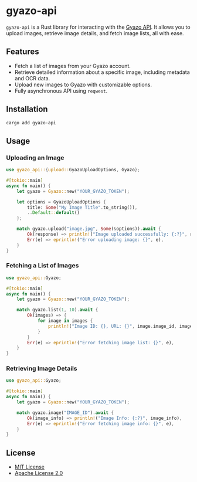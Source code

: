 # gyazo-api

`gyazo-api` is a Rust library for interacting with the [Gyazo API](https://gyazo.com/api/docs).
It allows you to upload images, retrieve image details, and fetch image lists, all with ease.

## Features

- Fetch a list of images from your Gyazo account.
- Retrieve detailed information about a specific image, including metadata and OCR data.
- Upload new images to Gyazo with customizable options.
- Fully asynchronous API using `reqwest`.

## Installation

```bash
cargo add gyazo-api
```

## Usage

### **Uploading an Image**

```rust
use gyazo_api::{upload::GyazoUploadOptions, Gyazo};

#[tokio::main]
async fn main() {
    let gyazo = Gyazo::new("YOUR_GYAZO_TOKEN");

    let options = GyazoUploadOptions {
        title: Some("My Image Title".to_string()),
        ..Default::default()
    };

    match gyazo.upload("image.jpg", Some(&options)).await {
        Ok(response) => println!("Image uploaded successfully: {:?}", response),
        Err(e) => eprintln!("Error uploading image: {}", e),
    }
}
```

### **Fetching a List of Images**

```rust
use gyazo_api::Gyazo;

#[tokio::main]
async fn main() {
    let gyazo = Gyazo::new("YOUR_GYAZO_TOKEN");

    match gyazo.list(1, 10).await {
        Ok(images) => {
            for image in images {
                println!("Image ID: {}, URL: {}", image.image_id, image.url);
            }
        }
        Err(e) => eprintln!("Error fetching image list: {}", e),
    }
}
```

### **Retrieving Image Details**

```rust
use gyazo_api::Gyazo;

#[tokio::main]
async fn main() {
    let gyazo = Gyazo::new("YOUR_GYAZO_TOKEN");

    match gyazo.image("IMAGE_ID").await {
        Ok(image_info) => println!("Image Info: {:?}", image_info),
        Err(e) => eprintln!("Error fetching image info: {}", e),
    }
}
```

## License

- [MIT License](LICENSE-MIT)
- [Apache License 2.0](LICENSE-APACHE)
